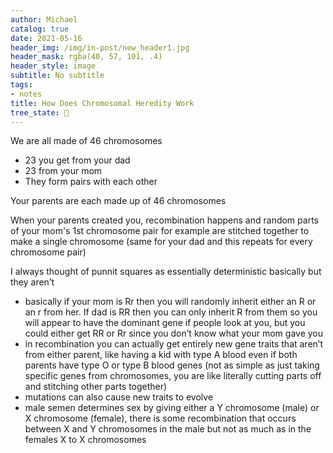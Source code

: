 ```yaml
---
author: Michael
catalog: true
date: 2021-05-16
header_img: /img/in-post/new_header1.jpg
header_mask: rgba(40, 57, 101, .4)
header_style: image
subtitle: No subtitle
tags:
- notes
title: How Does Chromosomal Heredity Work
tree_state: 🌱
---
```


We are all made of 46 chromosomes
- 23 you get from your dad
- 23 from your mom
- They form pairs with each other

Your parents are each made up of 46 chromosomes

When your parents created you, recombination happens and random parts of your mom's 1st chromosome pair for example are stitched together to make a single chromosome (same for your dad and this repeats for every chromosome pair)

I always thought of punnit squares as essentially deterministic basically but they aren’t
- basically if your mom is Rr then you will randomly inherit either an R or an r from her. If dad is RR then you can only inherit R from them so you will appear to have the dominant gene if people look at you, but you could either get RR or Rr since you don’t know what your mom gave you
- in recombination you can actually get entirely new gene traits that aren’t from either parent, like having a kid with type A blood even if both parents have type O or type B blood genes (not as simple as just taking specific genes from chromosomes, you are like literally cutting parts off and stitching other parts together)
- mutations can also cause new traits to evolve
- male semen determines sex by giving either a Y chromosome (male) or X chromosome (female), there is some recombination that occurs between X and Y chromosomes in the male but not as much as in the females X to X chromosomes